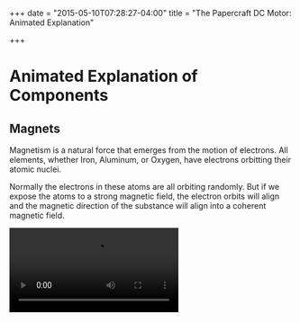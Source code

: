 +++
date = "2015-05-10T07:28:27-04:00"
title = "The Papercraft DC Motor: Animated Explanation"


+++

# Animated Explanation of Components 

## Magnets

Magnetism is a natural force that emerges from the motion of electrons. All elements, whether Iron, Aluminum, or Oxygen, have electrons orbitting their atomic nuclei.

Normally the electrons in these atoms are all orbiting randomly. But if we expose the atoms to a strong magnetic field, the electron orbits will align and the magnetic direction of the substance will align into a coherent magnetic field.

<video src="/images/animations/magnetic-atoms.webm" controls loop/>
### Magnetic Poles 

All magnetic fields have polarity, which means they point in a particular direciton. When magnetic fields are in line with each other, the magnets will attract.

<video src="/images/animations/magnets-attract-with-field-lines.webm" controls loop/>

The more available electrons there are in an element, the stronger the attraction. Elements such as Iron have many available electrons, whereas elements such as Copper do not.

When the magnetic fields oppose each other the magnets repel each other.

<video src="/images/animations/magnets-repel-with-field-lines.webm" controls loop/>

Just as with attraction, elements with more available electrons will repel more strongly.

## Induced Magnetic Field

A single electron flowing through a length of wire will induce a magnetic field around it.

<video src="/images/animations/electron-bar.webm" controls loop/>

The induced magnetic field will always spin counter clockwise. This phenomenon is known as the Right Hand Rule. Take your right hand and stick out your thumb. The direction your fingers curl is the direction of the induced magnetic field when the electron moves in the direciton of your thumb.

<img width="300" src="http://upload.wikimedia.org/wikipedia/commons/thumb/3/34/Right-hand_grip_rule.svg/2000px-Right-hand_grip_rule.svg.png"/>

## Batteries & Current

When you connect a loop of wire to a battery, current flows through it in the form of electrons.

The electrons induce a magnetic field around them while flowing through the while in accordance with the Right Hand Rule.

<video src="/images/animations/battery.webm" controls loop/>

## The Electromagnet

Combining an induced magnetic field in a spiral of wire with an element such as iron that readily aligns with the induced field allows us to build an electromagnet.

The electrons flow through the spiral, inducing magnetic fields around them and through the iron core. The atoms in the iron align their magnetic fields with the induced magnetic fields and a strong magnetic field emerges.

<video src="/images/animations/electromagnet.webm" controls loop/>

## A Spinning Electromagnet in a Strong Magnetic Field

The DC motor is, at its essence, just an electromagnet attached to a spinning rod, housed in a frame that has strong magnets on the outside.

The strong magnets have the same polarity, so they produce an even magnetic field through the motor.

If we run current through the electromagnet the induced magnetic field will repel against the existing strong magnetic field, spinning the rod until the electromagnet is aligned with the strong magnetic field, where it rests.

<video src="/images/animations/withoutcommutator.webm" controls loop/>

Of coures, a motor at rest can't do anything, which is why we need...

## The Commutator!

The commutator is the little bit of metal that makes the motor spin continuously.

It is two halves of a metal circle separated by a gap, attached to the spinning rod. As the rod spins current flows one way through the commutator into the electromagnet, forcing it to align with the magnets on the outside.

<video src="/images/animations/withcommutator.webm" controls loop/>

THEN the momentum of the spin causes the rod to rotate just a hair fraction more, at which point the other half of the commutator makes contact with the opposite side of the battery through the contact points (or brushes). The current now flows the other way, inducing an reverse magnetic field.

It's important to remember that the rod has spun the electromagnet 180 degrees, so the electromagnet's reversed magnetid field is now pointing the same direction as it did when the electromaget was at rest.

This constant reset of the electromagnet into a state of repulsion drives the motor for as long as current is supplied.